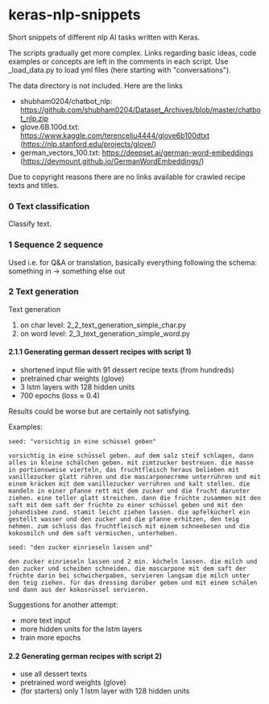 # keras-nlp-snippets
Short snippets of different nlp AI tasks written with Keras.


The scripts gradually get more complex. Links regarding basic ideas, code examples or concepts are left in the comments in each script.
Use _load_data.py to load yml files (here starting with "conversations").

The data directory is not included. Here are the links
- shubham0204/chatbot_nlp: https://github.com/shubham0204/Dataset_Archives/blob/master/chatbot_nlp.zip
- glove.6B.100d.txt: https://www.kaggle.com/terenceliu4444/glove6b100dtxt (https://nlp.stanford.edu/projects/glove/)
- german_vectors_100.txt: https://deepset.ai/german-word-embeddings (https://devmount.github.io/GermanWordEmbeddings/)


Due to copyright reasons there are no links available for crawled recipe texts and titles.


### 0 Text classification
Classify text.

### 1 Sequence 2 sequence
Used i.e. for Q&A or translation, basically everything following the schema: something in -> something else out

### 2 Text generation
Text generation
1) on char level: 2_2_text_generation_simple_char.py
2) on word level: 2_3_text_generation_simple_word.py


#### 2.1.1 Generating german dessert recipes with script 1)
- shortened input file with 91 dessert recipe texts (from hundreds)
- pretrained char weights (glove)
- 3 lstm layers with 128 hidden units
- 700 epochs (loss ≈ 0.4)

Results could be worse but are certainly not satisfying. 

Examples:
```
seed: "vorsichtig in eine schüssel geben"

vorsichtig in eine schüssel geben. auf dem salz steif schlagen, dann alles in kleine schälchen geben. mit zimtzucker bestreuen. die masse in portionsweise vierteln, das fruchtfleisch heraus belieben mit vanillezucker glatt rühren und die mascarponecreme unterrühren und mit einem kräcken mit dem vanillezucker verrühren und kalt stellen. die mandeln in einer pfanne rett mit dem zucker und die frucht darunter ziehen. eine teller glatt streichen. dann die früchte zusammen mit den saft mit dem saft der früchte zu einer schüssel geben und mit den johandisbee zund. stamit leicht ziehen lassen. die apfelkücherl ein gestellt wasser und den zucker und die pfanne erhitzen, den teig nehmen. zum schluss das fruchtfleisch mit einem schneebesen und die kokosmilch und dem saft vermischen, unterheben.
```

```
seed: "den zucker einrieseln lassen und"

den zucker einrieseln lassen und 2 min. köcheln lassen. die milch und den zucker und scheiben schneiden. die mascarpone mit dem saft der früchte darin bei schwicherpaben, servieren langsam die milch unter den teig ziehen. für das dressing darüber geben und mit einem schälen und dann aus der kokosrüssel servieren.
```

Suggestions for another attempt:
- more text input
- more hidden units for the lstm layers
- train more epochs


#### 2.2 Generating german recipes with script 2)
- use all dessert texts
- pretrained word weights (glove)
- (for starters) only 1 lstm layer with 128 hidden units

